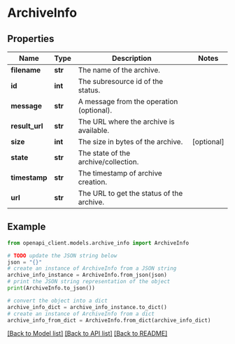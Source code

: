 # ArchiveInfo


## Properties

Name | Type | Description | Notes
------------ | ------------- | ------------- | -------------
**filename** | **str** | The name of the archive. | 
**id** | **int** | The subresource id of the status. | 
**message** | **str** | A message from the operation (optional). | 
**result_url** | **str** | The URL where the archive is available. | 
**size** | **int** | The size in bytes of the archive. | [optional] 
**state** | **str** | The state of the archive/collection. | 
**timestamp** | **str** | The timestamp of archive creation. | 
**url** | **str** | The URL to get the status of the archive. | 

## Example

```python
from openapi_client.models.archive_info import ArchiveInfo

# TODO update the JSON string below
json = "{}"
# create an instance of ArchiveInfo from a JSON string
archive_info_instance = ArchiveInfo.from_json(json)
# print the JSON string representation of the object
print(ArchiveInfo.to_json())

# convert the object into a dict
archive_info_dict = archive_info_instance.to_dict()
# create an instance of ArchiveInfo from a dict
archive_info_from_dict = ArchiveInfo.from_dict(archive_info_dict)
```
[[Back to Model list]](../README.md#documentation-for-models) [[Back to API list]](../README.md#documentation-for-api-endpoints) [[Back to README]](../README.md)


